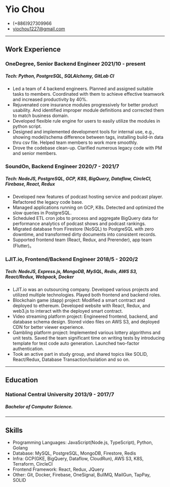 <!-- The (first) h1 will be used as the <title> of the HTML page -->

# Yio Chou

<!-- The unordered list immediately after the h1 will be formatted on a single
line. It is intended to be used for contact details -->

- (+886)927309966
- yiochou1227@gmail.com

<!-- The paragraph after the h1 and ul and before the first h2 is optional. It
is intended to be used for a short summary. -->

---

## Work Experience

<!-- You have to wrap the "left" and "right" half of these headings in spans by
hand -->

### <span> OneDegree, Senior Backend Engineer </span> 2021/10 - present

##### Tech: Python, PostgreSQL, SQLAlchemy, GitLab CI

- Led a team of 4 backend engineers. Planned and assigned suitable tasks to members. Coordinated with them to achieve effective teamwork and increased productivity by 40%.
- Rejuvenated core insurance modules progressively for better product usability. And identified improper module definitions and corrected them to match business domain.
- Developed flexible rule engine for users to easily utilize the modules in python script.
- Designed and implemented development tools for internal use, e.g., showing model/schema difference between tags, installing build-in data thru csv file. Helped team members to work more smoothly.
- Drove the codebase clean-up. Clarified numerous legacy code with PM and senior members.

### <span> SoundOn, Backend Engineer </span> 2020/7 - 2021/7

##### Tech: NodeJS, PostgreSQL, GCP, K8S, BigQuery, Dataflow, CircleCI, Firebase, React, Redux

- Developed new features of podcast hosting service and podcast player. Refactored the legacy code base.
- Managed applications running on GCP, K8s. Detected and optimized the slow queries in PostgreSQL.
- Scheduled ETL cron jobs to process and aggregate BigQuery data for performance analytics of podcast shows and podcast rankings.
- Migrated database from Firestore (NoSQL) to PostgreSQL with zero downtime, and transformed dirty documents into consistent records.
- Supported frontend team (React, Redux, and Prerender), app team (Flutter)。

### <span> LJIT.io, Frontend/Backend Engineer </span> 2018/5 - 2020/2

##### Tech: NodeJS, Express.js, MongoDB, MySQL, Redis, AWS S3, React/Redux, Webpack, Docker

- LJIT.io was an outsourcing company. Developed various projects and utilized multiple technologies. Played both frontend and backend roles.
- Blockchain game (dapp) project: Modified a smart contract and deployed to ethereum. Developed website with React, Redux, and web3.js to interact with the deployed smart contract.
- Video streaming platform project: Engineered frontend, backend, and database schema design. Stored video files on AWS S3, and deployed CDN for better viewer experience.
- Gambling platform project: Implemented various lottery algorithms and unit tests. Saved the team significant time on writing tests by introducing template for test code auto generation. Launched two-factor authentication.
- Took an active part in study group, and shared topics like SOLID, React/Redux, Database Transaction/Isolation and so on.

---

## Education

### <span> National Central University </span> 2013/9 - 2017/7

##### **Bachelor of Computer Science**.

---

## Skills

- Programming Languages: JavaScript(Node.js, TypeScript), Python, Golang
- Database: MySQL, PostgreSQL, MongoDB, Firestore, Redis
- Infra: GCP(GKE, BigQuery, Dataflow, CloudRun), AWS S3, K8S, Terraform, CircleCI
- Frontend Framework: React, Redux, JQuery
- Other: Git, Docker, Firebase, OneSignal, BullMQ, MailGun, TapPay, SOLID
